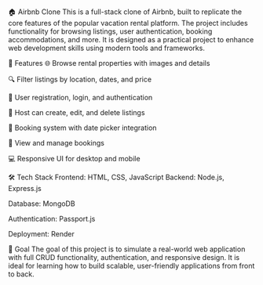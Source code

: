 🏠 Airbnb Clone
This is a full-stack clone of Airbnb, built to replicate the core features of the popular vacation rental platform. The project includes functionality for browsing listings, user authentication, booking accommodations, and more. It is designed as a practical project to enhance web development skills using modern tools and frameworks.

🔧 Features
🌐 Browse rental properties with images and details

🔍 Filter listings by location, dates, and price

👤 User registration, login, and authentication

📝 Host can create, edit, and delete listings

📅 Booking system with date picker integration

🧾 View and manage bookings

💻 Responsive UI for desktop and mobile

🛠️ Tech Stack
Frontend: HTML, CSS, JavaScript
Backend: Node.js, Express.js

Database: MongoDB

Authentication: Passport.js

Deployment: Render

🚀 Goal
The goal of this project is to simulate a real-world web application with full CRUD functionality, authentication, and responsive design. It is ideal for learning how to build scalable, user-friendly applications from front to back.

